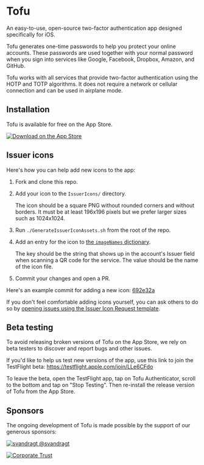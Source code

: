 # Tofu

An easy-to-use, open-source two-factor authentication app designed specifically
for iOS.

Tofu generates one-time passwords to help you protect your online accounts.
These passwords are used together with your normal password when you sign into
services like Google, Facebook, Dropbox, Amazon, and GitHub.

Tofu works with all services that provide two-factor authentication using the
HOTP and TOTP algorithms. It does not require a network or cellular connection
and can be used in airplane mode.

## Installation

Tofu is available for free on the App Store.

[![Download on the App Store](https://tofuauth.com/images/app-store.svg)](https://itunes.apple.com/app/tofu-authenticator/id1082229305)

## Issuer icons

Here's how you can help add new icons to the app:

1. Fork and clone this repo.

2. Add your icon to the `IssuerIcons/` directory.

   The icon should be a square PNG without rounded corners and without borders.
   It must be at least 196x196 pixels but we prefer larger sizes such as
   1024x1024.

3. Run `./GenerateIssuerIconAssets.sh` from the root of the repo.

4. Add an entry for the icon to [the `imageNames` dictionary](https://github.com/calleerlandsson/Tofu/blob/master/Tofu/AccountCell.swift#L15).

   The key should be the string that shows up in the account's Issuer field
   when scanning a QR code for the service. The value should be the name of the
   icon file.

5. Commit your changes and open a PR.

Here's an example commit for adding a new icon: [692e32a](https://github.com/calleerlandsson/Tofu/commit/692e32a9744bcaa360e4d7db9f00c4e90f6f66ac)

If you don't feel comfortable adding icons yourself, you can ask others to do
so by [opening issues using the Issuer Icon Request template](https://github.com/calleerlandsson/Tofu/issues/new?labels=icon+request&template=issuer-icon-request.md&title=Add+an+icon+for+Example).

## Beta testing

To avoid releasing broken versions of Tofu on the App Store, we rely on beta
testers to discover and report bugs and other issues.

If you'd like to help us test new versions of the app, use this link to join
the TestFlight beta: https://testflight.apple.com/join/LLe6CFdo

To leave the beta, open the TestFlight app, tap on Tofu Authenticator, scroll
to the bottom and tap on "Stop Testing". Then re-install the release version of
Tofu from the App Store.

## Sponsors

The ongoing development of Tofu is made possible by the support of our generous sponsors:

[![svandragt](https://avatars.githubusercontent.com/u/594871?s=40&amp;v=4) @svandragt](https://github.com/svandragt)

[![Corporate Trust](https://user-images.githubusercontent.com/66666/100761071-c11df400-33f2-11eb-9c81-962e9107f93c.png)](https://www.corporate-trust.de/en/)
